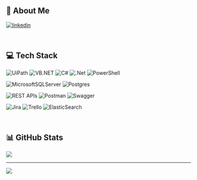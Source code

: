 ## 🚀 About Me

[![linkedin](https://img.shields.io/badge/linkedin-0A66C2?style=for-the-badge&logo=linkedin&logoColor=white)](https://www.linkedin.com/in/seymenbahtiyar/)

<br>

## 💻 Tech Stack


![UiPath](https://img.shields.io/badge/-UiPath-orange?style=for-the-badge) ![VB.NET](https://img.shields.io/badge/-VB.NET-blue?style=for-the-badge) ![C#](https://img.shields.io/badge/c%23-%23239120.svg?style=for-the-badge&logo=c-sharp&logoColor=white) ![.Net](https://img.shields.io/badge/.NET-5C2D91?style=for-the-badge&logo=.net&logoColor=white) ![PowerShell](https://img.shields.io/badge/-PowerShell-%235391FE?style=for-the-badge&logo=powershell&logoColor=white)

![MicrosoftSQLServer](https://img.shields.io/badge/Microsoft%20SQL%20Server-CC2927?style=for-the-badge&logo=microsoft%20sql%20server&logoColor=white) ![Postgres](https://img.shields.io/badge/postgres-%23316192.svg?style=for-the-badge&logo=postgresql&logoColor=white)

![REST APIs](https://img.shields.io/badge/-REST%20APIs-%2300B388?style=for-the-badge) ![Postman](https://img.shields.io/badge/Postman-FF6C37?style=for-the-badge&logo=postman&logoColor=white) ![Swagger](https://img.shields.io/badge/-Swagger-%23Clojure?style=for-the-badge&logo=swagger&logoColor=white)

![Jira](https://img.shields.io/badge/jira-%230A0FFF.svg?style=for-the-badge&logo=jira&logoColor=white) ![Trello](https://img.shields.io/badge/Trello-%23026AA7.svg?style=for-the-badge&logo=Trello&logoColor=white) ![ElasticSearch](https://img.shields.io/badge/-ElasticSearch-005571?style=for-the-badge&logo=elasticsearch) 
  
<br>

## 📊 GitHub Stats

  

![](https://github-readme-stats.vercel.app/api/top-langs/?username=seymenbahtiyar&theme=dark&hide_border=false&include_all_commits=false&count_private=false&layout=compact)

  

---

  

[![](https://visitcount.itsvg.in/api?id=seymenbahtiyar&icon=0&color=0)](https://visitcount.itsvg.in)
